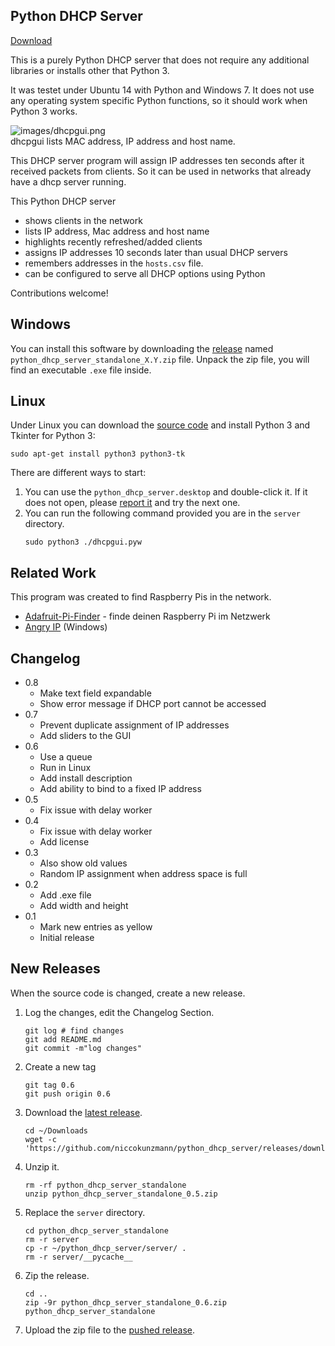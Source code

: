 Python DHCP Server
------------------

[Download][releases]

This is a purely Python DHCP server that does not require any additional libraries or installs other that Python 3.

It was testet under Ubuntu 14 with Python and Windows 7. It does not use any operating system specific Python functions, so it should work when Python 3 works.

![images/dhcpgui.png](images/dhcpgui.png)  
dhcpgui lists MAC address, IP address and host name.

This DHCP server program will assign IP addresses ten seconds after it received packets from clients. So it can be used in networks that already have a dhcp server running.

This Python DHCP server
- shows clients in the network
- lists IP address, Mac address and host name
- highlights recently refreshed/added clients
- assigns IP addresses 10 seconds later than usual DHCP servers
- remembers addresses in the `hosts.csv` file.
- can be configured to serve all DHCP options using Python

Contributions welcome!

Windows
-------

You can install this software by downloading the [release][releases] named `python_dhcp_server_standalone_X.Y.zip` file.
Unpack the zip file, you will find an executable `.exe` file inside.

Linux
-----

Under Linux you can download the [source code][zip] and install Python 3 and Tkinter for Python 3:

```
sudo apt-get install python3 python3-tk
```

There are different ways to start:
1. You can use the `python_dhcp_server.desktop` and double-click it.
    If it does not open, please [report it][issues] and try the next one.
2. You can run the following command provided you are in the `server`
    directory.
    ```
    sudo python3 ./dhcpgui.pyw
    ```

Related Work
------------

This program was created to find Raspberry Pis in the network.

- [Adafruit-Pi-Finder](https://github.com/adafruit/Adafruit-Pi-Finder) - finde deinen Raspberry Pi im Netzwerk
- [Angry IP](https://angryip.org/) (Windows)

Changelog
---------

- 0.8
    - Make text field expandable
    - Show error message if DHCP port cannot be accessed
- 0.7
    - Prevent duplicate assignment of IP addresses
    - Add sliders to the GUI
- 0.6
    - Use a queue
    - Run in Linux
    - Add install description
    - Add ability to bind to a fixed IP address
- 0.5
    - Fix issue with delay worker
- 0.4
    - Fix issue with delay worker
    - Add license
- 0.3
    - Also show old values
    - Random IP assignment when address space is full
- 0.2
    - Add .exe file
    - Add width and height
- 0.1
    - Mark new entries as yellow
    - Initial release

New Releases
------------

When the source code is changed, create a new release.

1. Log the changes, edit the Changelog Section.
    ```
    git log # find changes
    git add README.md
    git commit -m"log changes"
    ```
2. Create a new tag
    ```
    git tag 0.6
    git push origin 0.6
    ```
3. Download the [latest release](https://github.com/niccokunzmann/python_dhcp_server/releases/download/0.5/python_dhcp_server_standalone_0.5.zip).
    ```
    cd ~/Downloads
    wget -c 'https://github.com/niccokunzmann/python_dhcp_server/releases/download/0.5/python_dhcp_server_standalone_0.5.zip'
    ```
4. Unzip it.
    ```
    rm -rf python_dhcp_server_standalone
    unzip python_dhcp_server_standalone_0.5.zip
    ```
5. Replace the `server` directory.
    ```
    cd python_dhcp_server_standalone
    rm -r server
    cp -r ~/python_dhcp_server/server/ .
    rm -r server/__pycache__
    ```
6. Zip the release.
    ```
    cd ..
    zip -9r python_dhcp_server_standalone_0.6.zip python_dhcp_server_standalone
    ```
7. Upload the zip file to the [pushed release][releases].


[releases]: https://github.com/niccokunzmann/python_dhcp_server/releases
[zip]: https://github.com/niccokunzmann/python_dhcp_server/archive/refs/heads/master.zip
[issues]: https://github.com/niccokunzmann/python_dhcp_server/issues
